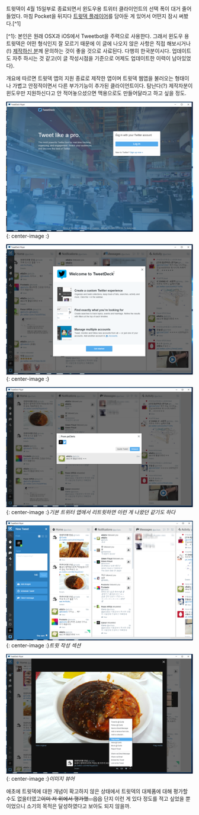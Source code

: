 트윗덱이 4월 15일부로 종료되면서 윈도우용 트위터 클라이언트의 선택 폭이 대거 줄어들었다. 마침 Pocket을 뒤지다 [트윗덱 플레이어](https://github.com/sokcuri/TweetDeckPlayer)를 담아둔 게 있어서 어떤지 잠시 써봤다.[^1]

[^1}: 본인은 원래 OSX과 iOS에서 Tweetbot을 주력으로 사용한다. 그래서 윈도우 용 트윗덱은 어떤 형식인지 잘 모르기 때문에 이 글에 나오지 않은 사항은 직접 해보시거나(!) [제작하신 분](https://twitter.com/sokcuri)께 문의하는 것이 좋을 것으로 사료된다. 다행히 한국분이시다. 업데이트도 자주 하시는 것 같고(이 글 작성시점을 기준으로 어제도 업데이트한 이력이 남아있었다).

개요에 따르면 트윗덱 앱의 지원 종료로 제작한 앱이며 트윗덱 웹앱을 불러오는 형태이나 가볍고 안정적이면서 다른 부가기능이 추가된 클라이언트이다. 탐난다(?) 제작자분이 윈도우만 지원하신다고 안 적어놓으셨으면 맥용으로도 만들어달라고 하고 싶을 정도.

![](/Resources/2016-04-22/1.png){: center-image :}

![](/Resources/2016-04-22/2.png){: center-image :}

![](/Resources/2016-04-22/RT.png){: center-image :}*기본 트위터 앱에서 리트윗하면 이런 게 나왔던 같기도 하다*

![](/Resources/2016-04-22/composetweet.png){: center-image :}*트윗 작성 섹션*

![](/Resources/2016-04-22/Image.png){: center-image :}*이미지 뷰어*

애초에 트윗덱에 대한 개념이 확고하지 않은 상태에서 트윗덱의 대체품에 대해 평가할 수도 없을터였고~~이미 저 위에서 평가했…읍읍~~ 단지 이런 게 있다 정도를 적고 싶었을 뿐이었으니 소기의 목적은 달성하였다고 보아도 되지 않을까.